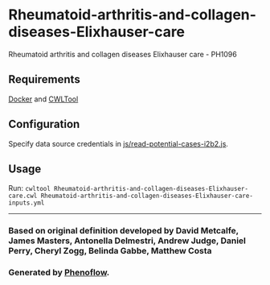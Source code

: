 # Rheumatoid-arthritis-and-collagen-diseases-Elixhauser-care

Rheumatoid arthritis and collagen diseases Elixhauser care - PH1096

## Requirements

[Docker](https://docs.docker.com/install/) and [CWLTool](https://github.com/common-workflow-language/cwltool#install)

## Configuration

Specify data source credentials in [js/read-potential-cases-i2b2.js](js/read-potential-cases-i2b2.js).

## Usage

Run: `cwltool Rheumatoid-arthritis-and-collagen-diseases-Elixhauser-care.cwl Rheumatoid-arthritis-and-collagen-diseases-Elixhauser-care-inputs.yml`

***

### Based on original definition developed by David Metcalfe, James Masters, Antonella Delmestri, Andrew Judge, Daniel Perry, Cheryl Zogg, Belinda Gabbe, Matthew Costa
### Generated by [Phenoflow](https://kclhi.org/phenoflow).
